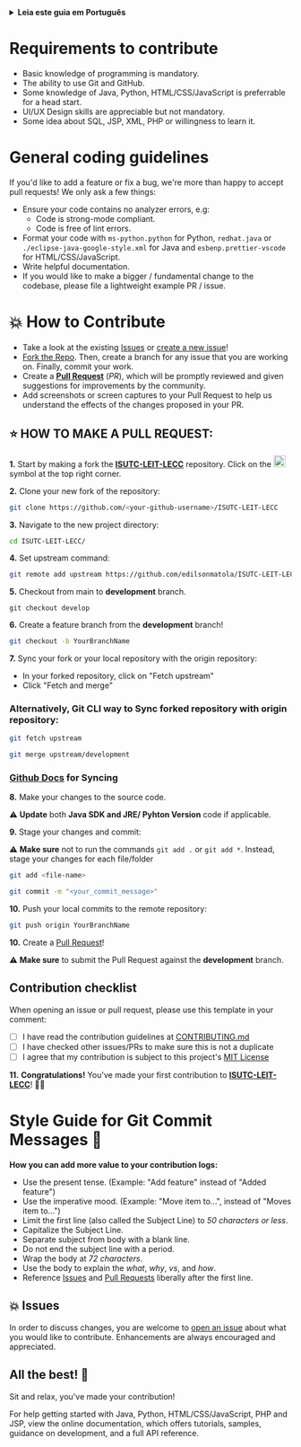 <details>
<summary>
<strong> Leia este guia em Português </strong>
</summary>
    <ul>
        <li><a href="./CONTRIBUTING_PT-BR.md"> Português </a></li>
    </ul>

</details>

# Requirements to contribute

- Basic knowledge of programming is mandatory.
- The ability to use Git and GitHub.
- Some knowledge of Java, Python, HTML/CSS/JavaScript is preferrable for a head start.
- UI/UX Design skills are appreciable but not mandatory.
- Some idea about SQL, JSP, XML, PHP or willingness to learn it.

# General coding guidelines

If you'd like to add a feature or fix a bug, we're more than happy to accept pull requests! We only ask a few things:

- Ensure your code contains no analyzer errors, e.g:
  - Code is strong-mode compliant.
  - Code is free of lint errors.
- Format your code with `ms-python.python` for Python, `redhat.java` or `./eclipse-java-google-style.xml` for Java and `esbenp.prettier-vscode` for HTML/CSS/JavaScript.
- Write helpful documentation.
- If you would like to make a bigger / fundamental change to the codebase, please file a lightweight example PR / issue.

# 💥 How to Contribute

- Take a look at the existing [Issues](https://github.com/edilsonmatola/ISUTC-LEIT-LECC/issues) or [create a new issue](https://github.com/edilsonmatola/ISUTC-LEIT-LECC/issues/new/choose)!
- [Fork the Repo](https://github.com/edilsonmatola/ISUTC-LEIT-LECC/fork). Then, create a branch for any issue that you are working on. Finally, commit your work.
- Create a **[Pull Request](https://github.com/edilsonmatola/ISUTC-LEIT-LECC/compare)** (_PR_), which will be promptly reviewed and given suggestions for improvements by the community.
- Add screenshots or screen captures to your Pull Request to help us understand the effects of the changes proposed in your PR.

## ⭐ HOW TO MAKE A PULL REQUEST:

**1.** Start by making a fork the [**ISUTC-LEIT-LECC**](https://github.com/edilsonmatola/ISUTC-LEIT-LECC) repository. Click on the <a href="https://github.com/edilsonmatola/ISUTC-LEIT-LECC/fork"><img src="https://i.imgur.com/G4z1kEe.png" height="21" width="21"></a> symbol at the top right corner.

**2.** Clone your new fork of the repository:

```bash
git clone https://github.com/<your-github-username>/ISUTC-LEIT-LECC
```

**3.** Navigate to the new project directory:

```bash
cd ISUTC-LEIT-LECC/
```

**4.** Set upstream command:

```bash
git remote add upstream https://github.com/edilsonmatola/ISUTC-LEIT-LECC.git
```

**5.** Checkout from main to **development** branch.

```terminal
git checkout develop
```

**6.** Create a feature branch from the **development** branch!

```bash
git checkout -b YourBranchName
```

**7.** Sync your fork or your local repository with the origin repository:

- In your forked repository, click on "Fetch upstream"
- Click "Fetch and merge"

### Alternatively, Git CLI way to Sync forked repository with origin repository:

```bash
git fetch upstream
```

```bash
git merge upstream/development
```

### [Github Docs](https://docs.github.com/en/github/collaborating-with-pull-requests/addressing-merge-conflicts/resolving-a-merge-conflict-on-github) for Syncing

**8.** Make your changes to the source code.

⚠️ **Update** both **Java SDK and JRE/ Pyhton Version** code if applicable.

**9.** Stage your changes and commit:

⚠️ **Make sure** not to run the commands `git add .` or `git add *`. Instead, stage your changes for each file/folder

```bash
git add <file-name>
```

```bash
git commit -m "<your_commit_message>"
```

**10.** Push your local commits to the remote repository:

```bash
git push origin YourBranchName
```

**10.** Create a [Pull Request](https://help.github.com/en/github/collaborating-with-issues-and-pull-requests/creating-a-pull-request)!

⚠️ **Make sure** to submit the Pull Request against the **development** branch.

## Contribution checklist

When opening an issue or pull request, please use this template in your comment:

- [ ] I have read the contribution guidelines at [CONTRIBUTING.md](CONTRIBUTING.md)
- [ ] I have checked other issues/PRs to make sure this is not a duplicate
- [ ] I agree that my contribution is subject to this project's [MIT License](LICENSE.md)

**11.** **Congratulations!** You've made your first contribution to [**ISUTC-LEIT-LECC**](https://github.com/edilsonmatola/ISUTC-LEIT-LECC/graphs/contributors)! 🙌🏼

# Style Guide for Git Commit Messages :memo:

**How you can add more value to your contribution logs:**

- Use the present tense. (Example: "Add feature" instead of "Added feature")
- Use the imperative mood. (Example: "Move item to...", instead of "Moves item to...")
- Limit the first line (also called the Subject Line) to _50 characters or less_.
- Capitalize the Subject Line.
- Separate subject from body with a blank line.
- Do not end the subject line with a period.
- Wrap the body at _72 characters_.
- Use the body to explain the _what_, _why_, _vs_, and _how_.
- Reference [Issues](https://github.com/edilsonmatola/ISUTC-LEIT-LECC/issues) and [Pull Requests](https://github.com/edilsonmatola/ISUTC-LEIT-LECC/pulls) liberally after the first line.

## 💥 Issues

In order to discuss changes, you are welcome to [open an issue](https://github.com/edilsonmatola/ISUTC-LEIT-LECC/issues/new/choose) about what you would like to contribute. Enhancements are always encouraged and appreciated.

## All the best! 🥇

Sit and relax, you've made your contribution!

For help getting started with Java, Python, HTML/CSS/JavaScript, PHP and JSP, view the online documentation, which offers tutorials, samples, guidance on development, and a full API reference.
